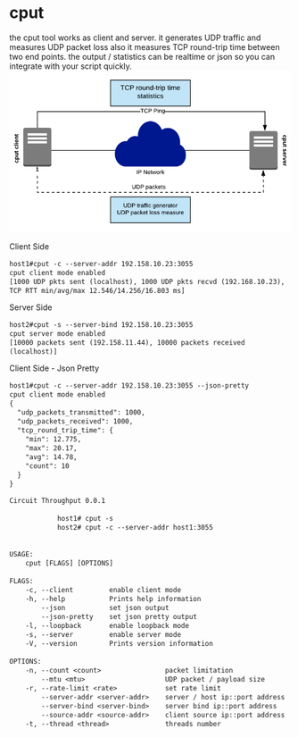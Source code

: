 # cput
the cput tool works as client and server. it generates UDP traffic and measures UDP packet loss also it measures TCP round-trip time between two end points. the output / statistics can be realtime or json so you can integrate with your script quickly. 
![topo](/docs/imgs/cput_diagram.png?raw=true "cput")

Client Side
```
host1#cput -c --server-addr 192.158.10.23:3055
cput client mode enabled
[1000 UDP pkts sent (localhost), 1000 UDP pkts recvd (192.168.10.23), TCP RTT min/avg/max 12.546/14.256/16.803 ms]
```
Server Side
```
host2#cput -s --server-bind 192.158.10.23:3055
cput server mode enabled
[10000 packets sent (192.158.11.44), 10000 packets received (localhost)]
```

Client Side - Json Pretty
```
host1#cput -c --server-addr 192.158.10.23:3055 --json-pretty
cput client mode enabled
{
  "udp_packets_transmitted": 1000,
  "udp_packets_received": 1000,
  "tcp_round_trip_time": {
    "min": 12.775,
    "max": 20.17,
    "avg": 14.78,
    "count": 10
  }
}
```

```
Circuit Throughput 0.0.1

            host1# cput -s 
            host2# cput -c --server-addr host1:3055
            

USAGE:
    cput [FLAGS] [OPTIONS]

FLAGS:
    -c, --client         enable client mode
    -h, --help           Prints help information
        --json           set json output
        --json-pretty    set json pretty output
    -l, --loopback       enable loopback mode
    -s, --server         enable server mode
    -V, --version        Prints version information

OPTIONS:
    -n, --count <count>                packet limitation
        --mtu <mtu>                    UDP packet / payload size
    -r, --rate-limit <rate>            set rate limit
        --server-addr <server-addr>    server / host ip::port address
        --server-bind <server-bind>    server bind ip::port address
        --source-addr <source-addr>    client source ip::port address
    -t, --thread <thread>              threads number
```
